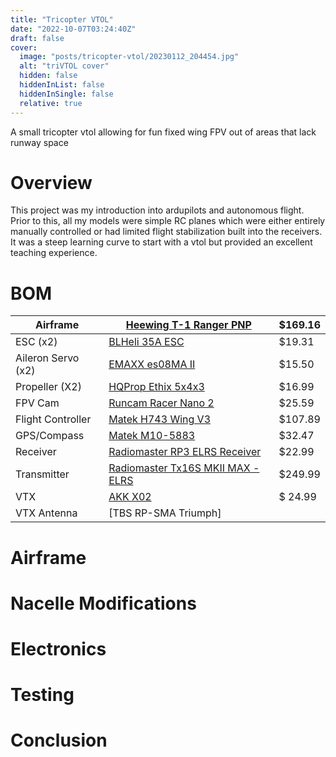 ```yaml
---
title: "Tricopter VTOL"
date: "2022-10-07T03:24:40Z"
draft: false
cover:
  image: "posts/tricopter-vtol/20230112_204454.jpg"
  alt: "triVTOL cover"
  hidden: false
  hiddenInList: false
  hiddenInSingle: false
  relative: true
---
```


A small tricopter vtol allowing for fun fixed wing FPV out of areas that lack runway space

# Overview
This project was my introduction into ardupilots and autonomous flight. Prior to this, all my models were simple RC planes which were either entirely manually controlled or had limited flight stabilization built into the receivers. It was a steep learning curve to start with a vtol but provided an excellent teaching experience.
# BOM
| Airframe | [Heewing T-1 Ranger PNP](https://www.amazon.com/gp/product/B09XKBDPXB/ref=ppx_yo_dt_b_search_asin_title?ie=UTF8&psc=1) | $169.16 |
| --- | --- | --- |
| ESC (x2) | [BLHeli 35A ESC](https://www.aliexpress.us/item/3256806228712998.html?spm=a2g0o.order_list.order_list_main.5.26ff1802JbPjpp&gatewayAdapt=glo2usa) | $19.31 |
| Aileron Servo (x2) | [EMAXX es08MA II](https://emaxmodel.com/products/emax-es08ma-ii-12g-mini-metal-gear-analog-servo-for-rc-model-robot-pwm-servo) | $15.50 |
| Propeller (X2) | [HQProp Ethix 5x4x3](https://www.amazon.com/gp/product/B07XGHYKLB/ref=ppx_yo_dt_b_search_asin_title?ie=UTF8&psc=1) | $16.99 |
| FPV Cam | [Runcam Racer Nano 2](https://www.amazon.com/gp/product/B0832NTZ95/ref=ppx_yo_dt_b_search_asin_title?ie=UTF8&psc=1) | $25.59 |
| Flight Controller | [Matek H743 Wing V3](https://www.aliexpress.us/item/3256803206329896.html?spm=a2g0o.order_list.order_list_main.76.26ff1802JbPjpp&gatewayAdapt=glo2usa) | $107.89 |
| GPS/Compass | [Matek M10-5883](https://www.aliexpress.us/item/3256806557988306.html?spm=a2g0o.order_list.order_list_main.40.26ff1802JbPjpp&gatewayAdapt=glo2usa) | $32.47 |
| Receiver | [Radiomaster RP3 ELRS Receiver](https://www.amazon.com/gp/product/B0BGBKG635/ref=ppx_yo_dt_b_search_asin_title?ie=UTF8&psc=1) | $22.99 |
| Transmitter | [Radiomaster Tx16S MKII MAX - ELRS](https://www.radiomasterrc.com/products/tx16s-mark-ii-max-radio-controller?variant=42850745188583) | $249.99 |
| VTX | [AKK X02](https://www.akktek.com/akk-x2-ultimate-us-version.html) | $ 24.99 |
| VTX Antenna | [TBS RP-SMA Triumph] |
# Airframe

# Nacelle Modifications

# Electronics

# Testing

# Conclusion
